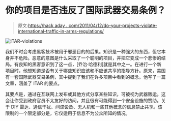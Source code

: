 # 你的项目是否违反了国际武器交易条例？

> 原文:[https://hack aday . com/2011/04/12/do-your-projects-violate-international-traffic-in-arms-regulations/](https://hackaday.com/2011/04/12/do-your-projects-violate-international-traffic-in-arms-regulations/)

![](../Images/b64b4e8c74304f8c59dde71a51adfe98.png "ITAR-violations")

我们不时会考虑黑客技术被用于邪恶目的的后果。知识是一种强大的东西，但它本身并不危险。恶意的意图是什么采取了一个聪明的项目，并把它变成一个悲惨的结局。有良知的黑客意识到了这一点，[乔治·哈德利]就是其中之一。在进行一个新项目时，他想知道是否有关于哪些知识应该和不应该共享的指导方针。原来，美国有一套国际武器交易条例，其中提到了我们在许多项目中看到的概念。他写了一篇文章，涵盖了 ITAR 的要点。

其要点是，通过在互联网上发布或其他方式分享某些知识，可被视为武器贩运。这会让你受到政府官员不太友好的访问，并且很有可能得到一个安全设施的赞助。关于 DIY 雷达、通信干扰、间谍设备、无人机和一些其他概念的信息禁止共享。该限制的一个限定部分是，它仅适用于信息不为公众所知的情况。